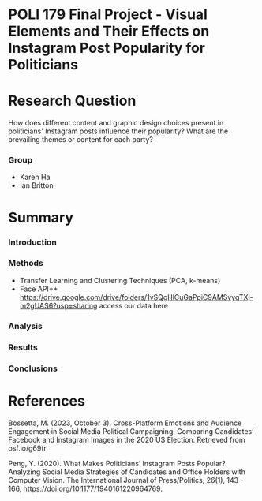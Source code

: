 # POLI 179 Final Project - Visual Elements and Their Effects on Instagram Post Popularity for Politicians
# Research Question
How does different content and graphic design choices present in politicians' Instagram posts influence their popularity? What are the prevailing themes or content for each party?


### Group 
- Karen Ha
- Ian Britton

# Summary

### Introduction

### Methods 
- Transfer Learning and Clustering Techniques (PCA, k-means)
- Face API++
https://drive.google.com/drive/folders/1vSQgHlCuGaPpiC9AMSvyqTXj-m2gUAS6?usp=sharing access our data here
### Analysis

### Results 

### Conclusions

# References 
Bossetta, M. (2023, October 3). Cross-Platform Emotions and Audience Engagement in Social Media Political Campaigning: Comparing Candidates’ Facebook and Instagram Images in the 2020 US Election. Retrieved from osf.io/g69tr

Peng, Y. (2020). What Makes Politicians’ Instagram Posts Popular? Analyzing Social Media Strategies of Candidates and Office Holders with Computer Vision. 
The International Journal of Press/Politics, 26(1), 143 - 166, https://doi.org/10.1177/1940161220964769. 

​



